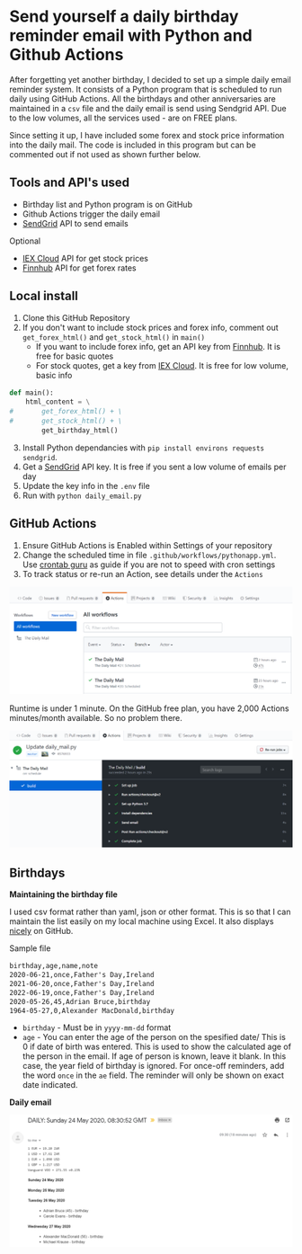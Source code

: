# Send yourself a daily birthday reminder email with Python and Github Actions

After forgetting yet another birthday, I decided to set up a simple daily email reminder system.  It consists of a Python program that is scheduled to run daily using GitHub Actions. All the birthdays and other anniversaries are maintained in a `csv` file and the daily email is send using Sendgrid API.  Due to the low volumes, all the services used - are on FREE plans.

Since setting it up, I have included some forex and stock price information into the daily mail.  The code is included in this program but can be commented out if not used as shown further below.

## Tools and API's used

- Birthday list and Python program is on GitHub
- Github Actions trigger the daily email
- [SendGrid](https://sendgrid.com/) API to send emails

Optional
- [IEX Cloud](https://iexcloud.io/) API for get stock prices
- [Finnhub](https://finnhub.io/) API for get forex rates

## Local install

1. Clone this GitHub Repository
2. If you don't want to include stock prices and forex info, comment out `get_forex_html()` and `get_stock_html()` in `main()` 
   - If you want to include forex info, get an API key from [Finnhub](https://finnhub.io/). It is free for basic quotes
   - For stock quotes, get a key from [IEX Cloud](https://iexcloud.io/). It is free for low volume, basic info

```python
def main():
    html_content = \
#       get_forex_html() + \
#       get_stock_html() + \
        get_birthday_html()
```
3. Install Python dependancies with `pip install environs requests sendgrid`. 
4. Get a [SendGrid](https://sendgrid.com/) API key.  It is free if you sent a low volume of emails per day
5. Update the key info in the `.env` file
6. Run with `python daily_email.py`


## GitHub Actions

1. Ensure GitHub Actions is Enabled within Settings of your repository
2. Change the scheduled time in file `.github/workflows/pythonapp.yml`. Use [crontab guru](https://crontab.guru/) as guide if you are not to speed with cron settings
3. To track status or re-run an Action, see details under the `Actions` 

![GitHub Actions](/images/github-actions-list.png)

Runtime is under 1 minute. On the GitHub free plan, you have 2,000 Actions minutes/month available.  So no problem there.


![workflow](/images/github-actions-workflow.png)


## Birthdays

**Maintaining the birthday file**

I used csv format rather than yaml, json or other format. This is so that I can maintain the list easily on my local machine using Excel.  It also displays [nicely](https://github.com/whoek/birthday-reminder/blob/master/birthdays.csv) on GitHub.

Sample file
```csv
birthday,age,name,note
2020-06-21,once,Father's Day,Ireland
2021-06-20,once,Father's Day,Ireland
2022-06-19,once,Father's Day,Ireland
2020-05-26,45,Adrian Bruce,birthday
1964-05-27,0,Alexander MacDonald,birthday
```

- `birthday` - Must be in `yyyy-mm-dd` format 
- `age` - You can enter the age of the person on the spesified date/ This is 0 if date of birth was entered. This is used to show the calculated age of the person in the email.  If age of person is known, leave it blank. In this case, the year field of birthday is ignored.   For once-off reminders, add the word `once` in the `ae` field. The reminder will only be shown on exact date indicated. 

**Daily email**

![workflow](/images/daily-email.png)

